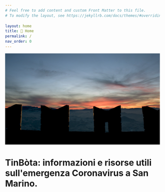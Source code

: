 ```yaml
---
# Feel free to add content and custom Front Matter to this file.
# To modify the layout, see https://jekyllrb.com/docs/themes/#overriding-theme-defaults

layout: home
title: 🏡 Home
permalink: /
nav_order: 0
---
```


<img src="/assets/img/mura.jpg" alt="Mura di San Marino. Foto: an.difal su Flickr rilasciata sotto licenza Creative Commons http://bit.ly/2TTLcov"/>

# TinBòta: informazioni e risorse utili sull'emergenza Coronavirus a San Marino.